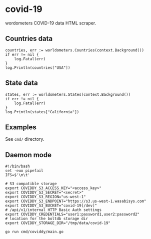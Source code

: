 # covid-19

wordometers COVID-19 data HTML scraper.

## Countries data
```
countries, err := worldometers.Countries(context.Background())
if err != nil {
    log.Fatal(err)
}
log.Println(countries["USA"])
```

## State data
```
states, err := worldometers.States(context.Background())
if err != nil {
    log.Fatal(err)
}
log.Println(states["California"])
```

## Examples
See `cmd/` directory.

## Daemon mode

```
#!/bin/bash
set -euo pipefail
IFS=$'\n\t'

# S3 compatible storage
export COVIDDY_S3_ACCESS_KEY="<access_key>"
export COVIDDY_S3_SECRET="<secret>"
export COVIDDY_S3_REGION="us-west-1"
export COVIDDY_S3_ENDPOINT="https://s3.us-west-1.wasabisys.com"
export COVIDDY_S3_BUCKET="covid-19[/dev]"
# /api/v1/internal HTTP Basic Auth settings
export COVIDDY_CREDENTIALS="user1:password1,user2:password2"
# location for the boltdb storage dir
export COVIDDY_STORAGE_DIR="/tmp/data/covid-19"

go run cmd/coviddy/main.go
```
